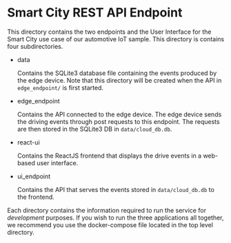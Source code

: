 # Smart City REST API Endpoint

This directory contains the two endpoints and the User Interface for the Smart City use case of our automotive IoT sample. This directory is contains four subdirectories.

- data

    Contains the SQLite3 database file containing the events produced by the edge device. Note that this directory will be created when the API in `edge_endpoint/` is first started.

- edge_endpoint

    Contains the API connected to the edge device. The edge device sends the driving events through post requests to this endpoint. The requests are then stored in the SQLite3 DB in `data/cloud_db.db`.

- react-ui

    Contains the ReactJS frontend that displays the drive events in a web-based user interface.

- ui_endpoint

    Contains the API that serves the events stored in `data/cloud_db.db` to the frontend.

Each directory contains the information required to run the service for *development* purposes. If you wish to run the three applications all together, we recommend you use the docker-compose file located in the top level directory.